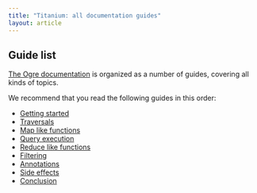 ```yaml
---
title: "Titanium: all documentation guides"
layout: article
---
```


## Guide list

[The Ogre documentation](https://github.com/clojurewerkz/titanium.docs)
is organized as a number of guides, covering all kinds of topics.

We recommend that you read the following guides in this order:

 * [Getting started](/articles/getting_started.html)
 * [Traversals](/articles/traversals.html) 
 * [Map like functions](/articles/map.html)  
 * [Query execution](/articles/query.html)   
 * [Reduce like functions](/articles/reduce.html)    
 * [Filtering](/articles/filter.html)     
 * [Annotations](/articles/annotation.html)     
 * [Side effects](/articles/sideeffects.html)      
 * [Conclusion](/articles/conclusion.html)       
